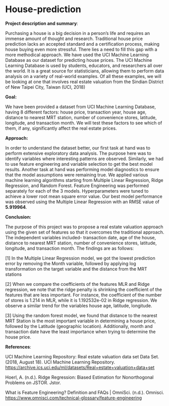 # House-prediction


**Project description and summary**:

Purchasing a house is a big decision in a person’s life and requires an immense amount of thought and research. Traditional house price prediction lacks an accepted standard and a certification process, making house buying even more stressful. There lies a need to fill this gap with a more methodical approach. We have used the UCI Machine Learning Database as our dataset for predicting house prices. The UCI Machine Learning Database is used by students, educators, and researchers all over the world. It is a great source for statisticians, allowing them to perform data analysis on a variety of real-world examples. Of all these examples, we will be looking at one that involves real estate valuation from the Sindian District of New Taipei City, Taiwan (UCI, 2018)

**Goal:**

We have been provided a dataset from UCI Machine Learning Database, having 8 different factors: house price, transaction year, house age, distance to nearest MRT station, number of convenience stores, latitude, longitude, and transaction month. We will test these factors to see which of them, if any, significantly affect the real estate prices.

**Approach:**

In order to understand the dataset better, our first task at hand was to perform extensive exploratory data analysis. The purpose here was to identify variables where interesting patterns are observed. Similarly, we had to use feature engineering and variable selection to get the best model results. Another task at hand was performing model diagnostics to ensure that the model assumptions were remaining true. We applied various machine learning algorithms starting from Multiple Linear Regression, Ridge Regression, and Random Forest.
Feature Engineering was performed separately for each of the 3 models. Hyperparameters were tuned to achieve a lower root mean square error value. Our best model performance was observed using the Multiple Linear Regression with an RMSE value of **5.919964**.

**Conclusion:**

The purpose of this project was to propose a real estate valuation approach using the given set of features so that it overcomes the traditional approach. 
The independent variables included- transaction date,  age of the house, distance to nearest MRT station, number of convenience stores, latitude, longitude, and transaction month. 
The findings are as follows:

[1] In the Multiple Linear Regression model, we got the lowest prediction error by removing the Month variable, followed by applying log transformation on the target variable and the distance from the MRT stations

[2] When we compare the coefficients of the features MLR and Ridge regression, we note that the ridge penalty is shrinking the coefficient of the features that are less important. For instance, the coefficient of the number of stores is 1.214 in MLR, while it is 1.192532e-02 in Ridge regression. We observe a similar trend for the variables house age, latitude, longitude.

[3] Using the random forest model, we found that distance to the nearest MRT Station is the most important variable in determining a house price, followed by the Latitude (geographic location). Additionally, month and transaction date have the least importance when trying to determine the house price.




**References**:

UCI Machine Learning Repository: Real estate valuation data set Data Set. (2018, August 18). UCI Machine Learning Repository. https://archive.ics.uci.edu/ml/datasets/Real+estate+valuation+data+set

Hoerl, A. (n.d.). Ridge Regression: Biased Estimation for Nonorthogonal Problems on JSTOR. Jstor. 

What is Feature Engineering? Definition and FAQs | OmniSci. (n.d.). Omnisci. https://www.omnisci.com/technical-glossary/feature-engineering
